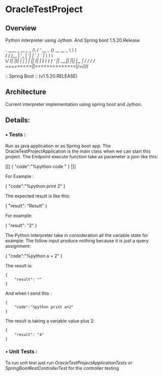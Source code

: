 # OracleTestProject
## Overview
Python interpreter using Jython. And Spring boot 1.5.20.Release

  .   ____          _            __ _ _
 /\\ / ___'_ __ _ _(_)_ __  __ _ \ \ \ \
( ( )\___ | '_ | '_| | '_ \/ _` | \ \ \ \
 \\/  ___)| |_)| | | | | || (_| |  ) ) ) )
  '  |____| .__|_| |_|_| |_\__, | / / / /
 =========|_|==============|___/=/_/_/_/
 
 :: Spring Boot ::       (v1.5.20.RELEASE)
## Architecture
Current interpreter implementation using spring boot and Jython.


## Details:
### •	Tests :
Run as java application or as Spring boot app.
The OracleTestProjectApplication is the main class when we can start this project.
The Endpoint execute function take as parameter a json like this:

[[[ {
	"code":"%python code "
} ]]]

For Example :

{
	"code":"%python print 2"
}

The expected result is like this:

{
    "result": "Result"
}

For example:

{
    "result": "2"
}

The Python Interpreter take in consideration all the variable state for example:
The follow input produce nothing because it is just a query assignment:

{
	"code":"%python a = 2"
}


The result is:
```
{
    "result": ""
}
```
And when I send this :
```
{
	"code":"%python print a+2"
}
```

The result is taking a variable value plus 2:
```
{
    "result": "4"
}
```




### •	Unit Tests : 
To run unit test just run _OracleTestProjectApplicationTests_ or _SpringBootRestControllerTest_ for the controller testing 
 


 
